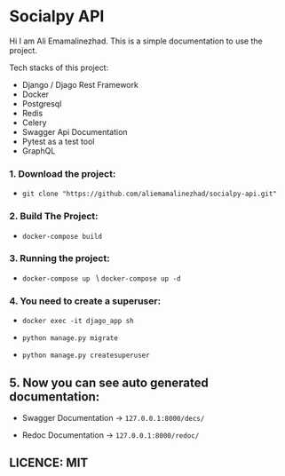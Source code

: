 # Socialpy API
Hi I am Ali Emamalinezhad.
This is a simple documentation to use the project.

Tech stacks of this project:
* Django / Djago Rest Framework
* Docker
* Postgresql
* Redis
* Celery
* Swagger Api Documentation
* Pytest as a test tool
* GraphQL

### 1.  Download the project:

* `git clone "https://github.com/aliemamalinezhad/socialpy-api.git"`

### 2.  Build The Project:

* `docker-compose build`

### 3.  Running the project:

* `docker-compose up ` \ `docker-compose up -d`

### 4.  You need to create a superuser:

* `docker exec -it djago_app sh`

* `python manage.py migrate`

* `python manage.py createsuperuser`

## 5.  Now you can see auto generated documentation:

* Swagger Documentation -> `127.0.0.1:8000/decs/`

* Redoc Documentation -> `127.0.0.1:8000/redoc/`


## LICENCE: MIT
